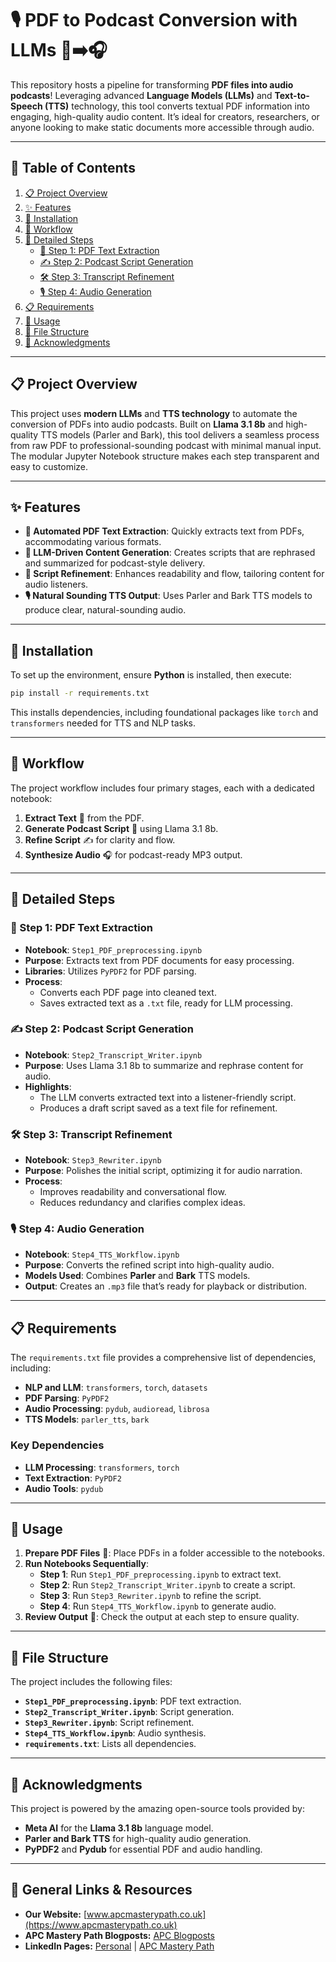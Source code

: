 # 🎙️ PDF to Podcast Conversion with LLMs 📄➡️🎧

This repository hosts a pipeline for transforming **PDF files into audio podcasts**! Leveraging advanced **Language Models (LLMs)** and **Text-to-Speech (TTS)** technology, this tool converts textual PDF information into engaging, high-quality audio content. It’s ideal for creators, researchers, or anyone looking to make static documents more accessible through audio.

---

## 📑 Table of Contents
1. [📋 Project Overview](#-project-overview)
2. [✨ Features](#-features)
3. [🔧 Installation](#-installation)
4. [🔄 Workflow](#-workflow)
5. [📝 Detailed Steps](#-detailed-steps)
    - [📕 Step 1: PDF Text Extraction](#-step-1-pdf-text-extraction)
    - [✍️ Step 2: Podcast Script Generation](#-step-2-podcast-script-generation)
    - [🛠️ Step 3: Transcript Refinement](#-step-3-transcript-refinement)
    - [🎙️ Step 4: Audio Generation](#-step-4-audio-generation)
6. [📋 Requirements](#-requirements)
7. [🚀 Usage](#-usage)
8. [📂 File Structure](#-file-structure)
9. [🙏 Acknowledgments](#-acknowledgments)

---

## 📋 Project Overview
This project uses **modern LLMs** and **TTS technology** to automate the conversion of PDFs into audio podcasts. Built on **Llama 3.1 8b** and high-quality TTS models (Parler and Bark), this tool delivers a seamless process from raw PDF to professional-sounding podcast with minimal manual input. The modular Jupyter Notebook structure makes each step transparent and easy to customize.

---

## ✨ Features
- **📄 Automated PDF Text Extraction**: Quickly extracts text from PDFs, accommodating various formats.
- **🧠 LLM-Driven Content Generation**: Creates scripts that are rephrased and summarized for podcast-style delivery.
- **📝 Script Refinement**: Enhances readability and flow, tailoring content for audio listeners.
- **🎙️ Natural Sounding TTS Output**: Uses Parler and Bark TTS models to produce clear, natural-sounding audio.

---

## 🔧 Installation
To set up the environment, ensure **Python** is installed, then execute:
```bash
pip install -r requirements.txt
```
This installs dependencies, including foundational packages like `torch` and `transformers` needed for TTS and NLP tasks.

---

## 🔄 Workflow
The project workflow includes four primary stages, each with a dedicated notebook:
1. **Extract Text** 📄 from the PDF.
2. **Generate Podcast Script** 📝 using Llama 3.1 8b.
3. **Refine Script** ✍️ for clarity and flow.
4. **Synthesize Audio** 🎧 for podcast-ready MP3 output.

---

## 📝 Detailed Steps

### 📕 Step 1: PDF Text Extraction
- **Notebook**: `Step1_PDF_preprocessing.ipynb`
- **Purpose**: Extracts text from PDF documents for easy processing.
- **Libraries**: Utilizes `PyPDF2` for PDF parsing.
- **Process**:
  - Converts each PDF page into cleaned text.
  - Saves extracted text as a `.txt` file, ready for LLM processing.

### ✍️ Step 2: Podcast Script Generation
- **Notebook**: `Step2_Transcript_Writer.ipynb`
- **Purpose**: Uses Llama 3.1 8b to summarize and rephrase content for audio.
- **Highlights**:
  - The LLM converts extracted text into a listener-friendly script.
  - Produces a draft script saved as a text file for refinement.

### 🛠️ Step 3: Transcript Refinement
- **Notebook**: `Step3_Rewriter.ipynb`
- **Purpose**: Polishes the initial script, optimizing it for audio narration.
- **Process**:
  - Improves readability and conversational flow.
  - Reduces redundancy and clarifies complex ideas.

### 🎙️ Step 4: Audio Generation
- **Notebook**: `Step4_TTS_Workflow.ipynb`
- **Purpose**: Converts the refined script into high-quality audio.
- **Models Used**: Combines **Parler** and **Bark** TTS models.
- **Output**: Creates an `.mp3` file that’s ready for playback or distribution.

---

## 📋 Requirements
The `requirements.txt` file provides a comprehensive list of dependencies, including:
- **NLP and LLM**: `transformers`, `torch`, `datasets`
- **PDF Parsing**: `PyPDF2`
- **Audio Processing**: `pydub`, `audioread`, `librosa`
- **TTS Models**: `parler_tts`, `bark`

### Key Dependencies
- **LLM Processing**: `transformers`, `torch`
- **Text Extraction**: `PyPDF2`
- **Audio Tools**: `pydub`

---

## 🚀 Usage
1. **Prepare PDF Files** 📄: Place PDFs in a folder accessible to the notebooks.
2. **Run Notebooks Sequentially**:
   - **Step 1**: Run `Step1_PDF_preprocessing.ipynb` to extract text.
   - **Step 2**: Run `Step2_Transcript_Writer.ipynb` to create a script.
   - **Step 3**: Run `Step3_Rewriter.ipynb` to refine the script.
   - **Step 4**: Run `Step4_TTS_Workflow.ipynb` to generate audio.
3. **Review Output** 📄: Check the output at each step to ensure quality.

---

## 📂 File Structure
The project includes the following files:
- **`Step1_PDF_preprocessing.ipynb`**: PDF text extraction.
- **`Step2_Transcript_Writer.ipynb`**: Script generation.
- **`Step3_Rewriter.ipynb`**: Script refinement.
- **`Step4_TTS_Workflow.ipynb`**: Audio synthesis.
- **`requirements.txt`**: Lists all dependencies.

---

## 🙏 Acknowledgments
This project is powered by the amazing open-source tools provided by:
- **Meta AI** for the **Llama 3.1 8b** language model.
- **Parler and Bark TTS** for high-quality audio generation.
- **PyPDF2** and **Pydub** for essential PDF and audio handling.

---

## 🔗 General Links & Resources

- **Our Website:** [www.apcmasterypath.co.uk](https://www.apcmasterypath.co.uk)
- **APC Mastery Path Blogposts:** [APC Blogposts](https://www.apcmasterypath.co.uk/blog-list)
- **LinkedIn Pages:** [Personal](https://www.linkedin.com/in/mohamed-ashour-0727/) | [APC Mastery Path](https://www.linkedin.com/company/apc-mastery-path)
